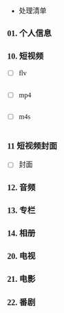 <font face="Simsun" size=3>

- 处理清单 

### 01. 个人信息

### 10. 短视频

- [ ] flv
~~~
~~~
- [ ] mp4
~~~
~~~
- [ ] m4s
~~~
~~~

### 11 短视频封面

- [ ] 封面

### 12. 音频

### 13. 专栏

### 14. 相册

### 20. 电视

### 21. 电影

### 22. 番剧

</font>
